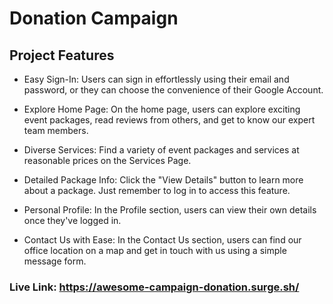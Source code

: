 # Donation Campaign

## Project Features

- Easy Sign-In: Users can sign in effortlessly using their email and password, or they can choose the convenience of their Google Account.

- Explore Home Page: On the home page, users can explore exciting event packages, read reviews from others, and get to know our expert team members.

- Diverse Services: Find a variety of event packages and services at reasonable prices on the Services Page.

- Detailed Package Info: Click the "View Details" button to learn more about a package. Just remember to log in to access this feature.

- Personal Profile: In the Profile section, users can view their own details once they've logged in.

- Contact Us with Ease: In the Contact Us section, users can find our office location on a map and get in touch with us using a simple message form.


### Live Link: https://awesome-campaign-donation.surge.sh/